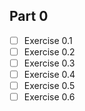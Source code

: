 ## Part 0

- [ ] Exercise 0.1
- [ ] Exercise 0.2
- [ ] Exercise 0.3
- [ ] Exercise 0.4
- [ ] Exercise 0.5
- [ ] Exercise 0.6
